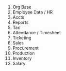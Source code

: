 1. Org Base
2. Employee Data / HR
3. Accts
4. Reports
5. Tax
6. Attendance / Timesheet
7. Ticketing
8. Sales
9. Procurement
10. Production
11. Inventory
12. Salary
